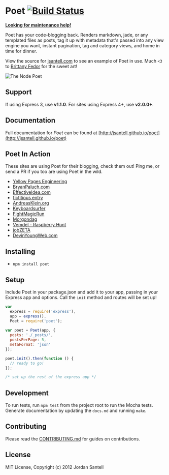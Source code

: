 Poet [![Build Status](https://travis-ci.org/jsantell/poet.png)](https://travis-ci.org/jsantell/poet)
======

**[Looking for maintenance help!](https://github.com/jsantell/poet/issues/91)**

Poet has your code-blogging back. Renders markdown, jade, or any templated files as posts, tag it up with metadata that's passed into any view engine you want, instant pagination, tag and category views, and home in time for dinner.

View the source for [jsantell.com](https://github.com/jsantell/jsantell.com) to see an example of Poet in use. Much `<3` to [Brittany Fedor](http://bfedor.com/) for the sweet art!

![The Node Poet](https://raw.github.com/jsantell/poet/gh-pages/img/poet.png)

## Support

If using Express 3, use **v1.1.0**. For sites using Express 4+, use **v2.0.0+**.

## Documentation

Full documentation for *Poet* can be found at [http://jsantell.github.io/poet](http://jsantell.github.io/poet)

## Poet In Action

These sites are using Poet for their blogging, check them out! Ping me, or send a PR if you too are using Poet in the wild.

* [Yellow Pages Engineering](http://engineering.yp.com/)
* [BryanPaluch.com](http://bryanpaluch.com)
* [EffectiveIdea.com](http://effectiveidea.com)
* [fictitious entry](http://fictitiousentry.com/)
* [AndreasKlein.org](http://v7.andreasklein.org)
* [Keyboardsurfer](kbsurfer.com)
* [FightMagicRun](http://fightmagicrun.com/blog)
* [Morgondag](http://morgondag.nu)
* [Vemdel - Raspberry Hunt](http://vemdel-game.com)
* [jobZETA](http://jobzeta.com)
* [DevinYoungWeb.com](http://devinyoungweb.com)

## Installing

* `npm install poet`

## Setup

Include Poet in your package.json and add it to your app, passing in your Express app and options. Call the `init` method and routes will be set up!

```javascript
var
  express = require('express'),
  app = express(),
  Poet = require('poet');
  
var poet = Poet(app, {
  posts: './_posts/',
  postsPerPage: 5,
  metaFormat: 'json'
});

poet.init().then(function () {
  // ready to go!
});

/* set up the rest of the express app */
```

## Development

To run tests, run `npm test` from the project root to run the Mocha tests. Generate documentation by updating the `docs.md` and running `make`.

## Contributing

Please read the [CONTRIBUTING.md](https://github.com/jsantell/poet/blob/master/CONTRIBUTING.md) for guides on contributions.

## License

MIT License, Copyright (c) 2012 Jordan Santell

